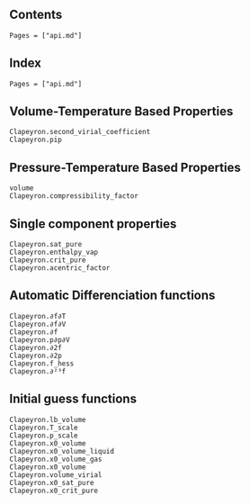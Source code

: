 

## Contents

```@contents
Pages = ["api.md"]
```

## Index

```@index
Pages = ["api.md"]
```

## Volume-Temperature Based Properties

```@docs
Clapeyron.second_virial_coefficient
Clapeyron.pip
```
## Pressure-Temperature Based Properties

```@docs
volume
Clapeyron.compressibility_factor
```
## Single component properties

```@docs
Clapeyron.sat_pure
Clapeyron.enthalpy_vap
Clapeyron.crit_pure
Clapeyron.acentric_factor
```

## Automatic Differenciation functions
```@docs
Clapeyron.∂f∂T
Clapeyron.∂f∂V
Clapeyron.∂f
Clapeyron.p∂p∂V
Clapeyron.∂2f
Clapeyron.∂2p
Clapeyron.f_hess
Clapeyron.∂²³f
```

## Initial guess functions
```@docs
Clapeyron.lb_volume
Clapeyron.T_scale
Clapeyron.p_scale
Clapeyron.x0_volume
Clapeyron.x0_volume_liquid
Clapeyron.x0_volume_gas
Clapeyron.x0_volume
Clapeyron.volume_virial
Clapeyron.x0_sat_pure
Clapeyron.x0_crit_pure
```


